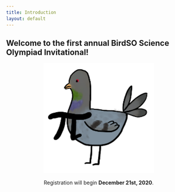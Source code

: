 ```yaml
---
title: Introduction
layout: default
---
```


## Welcome to the first annual BirdSO Science Olympiad Invitational!

<p align="center">
  <img width="300" height="300" src="https://raw.githubusercontent.com/AC01010/BirdSO/gh-pages/_assets/PIgeon_altsig%20(1).png">
</p>
<p align="center">
  Registration will begin <b>December 21st, 2020</b>.
</p>

